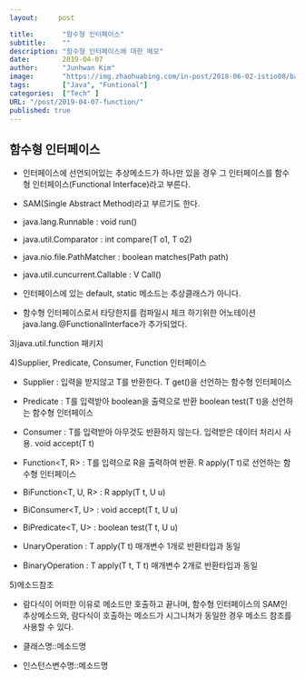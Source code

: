 ```yaml
---
layout:     post

title:       "함수형 인터페이스"
subtitle:    ""
description: "함수형 인터페이스에 대한 메모"
date:        2019-04-07
author:      "Junhwan Kim"
image:       "https://img.zhaohuabing.com/in-post/2018-06-02-istio08/background.jpg"
tags:        ["Java", "Funtional"]
categories:  ["Tech" ]
URL: "/post/2019-04-07-function/"
published: true
---
```


## 함수형 인터페이스

- 인터페이스에 선언되어있는 추상메소드가 하나만 있을 경우 그 인터페이스를 함수형 인터페이스(Functional Interface)라고 부른다.

- SAM(Single Abstract Method)라고 부르기도 한다.

- java.lang.Runnable : void run()

- java.util.Comparator<T> : int compare(T o1, T o2)

- java.nio.file.PathMatcher : boolean matches(Path path)

- java.util.cuncurrent.Callable<V> : V Call()

- 인터페이스에 있는 default, static 메소드는 추상클래스가 아니다.

- 함수형 인터페이스로서 타당한지를 컴파일시 체크 하기위한 어노테이션 java.lang.@FunctionalInterface가 추가되었다.

3)java.util.function 패키지



4)Supplier, Predicate, Consumer, Function 인터페이스

- Supplier<T> : 입력을 받지않고 T를 반환한다. T get()을 선언하는 함수형 인터페이스

- Predicate<T> : T를 입력받아 boolean을 출력으로 반환 boolean test(T t)을 선언하는 함수형 인터페이스

- Consumer<T> : T를 입력받아 아무것도 반환하지 않는다. 입력받은 데이터 처리시 사용. void accept(T t)

- Function<T, R> : T를 입력으로 R을 출력하여 반환. R apply(T t)로 선언하는 함수형 인터페이스 

- BiFunction<T, U, R> : R apply(T t, U u)

- BiConsumer<T, U> : void accept(T t, U u)

- BiPredicate<T, U> : boolean test(T t, U u)

- UnaryOperation<T> : T apply(T t) 매개변수 1개로 반환타입과 동일

- BinaryOperation<T> : T apply(T t, T t) 매개변수 2개로 반환타입과 동일



5)메소드참조

- 람다식이 어떠한 이유로 메소드만 호출하고 끝나며, 함수형 인터페이스의 SAM인 추상메소드와, 람다식이 호출하는 메소드가 시그니쳐가 동일한 경우 메소드 참조를 사용할 수 있다.

- 클래스명::메소드명

- 인스턴스변수명::메소드명

